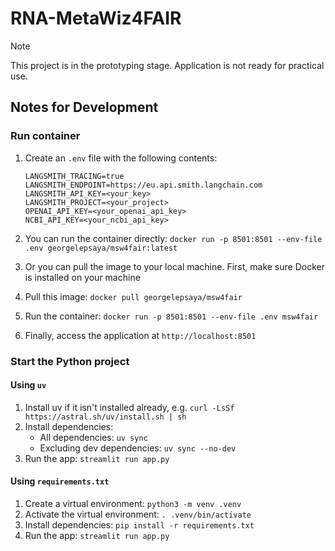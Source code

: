 # RNA-MetaWiz4FAIR

> [!NOTE]  
> This project is in the prototyping stage.
> Application is not ready for practical use.

## Notes for Development

### Run container

1. Create an `.env` file with the following contents:

    ```
    LANGSMITH_TRACING=true
    LANGSMITH_ENDPOINT=https://eu.api.smith.langchain.com
    LANGSMITH_API_KEY=<your_key>
    LANGSMITH_PROJECT=<your_project>
    OPENAI_API_KEY=<your_openai_api_key>
    NCBI_API_KEY=<your_ncbi_api_key>
    ```

2. You can run the container directly: `docker run -p 8501:8501 --env-file .env georgelepsaya/msw4fair:latest`
3. Or you can pull the image to your local machine. First, make sure Docker is installed on your machine
4. Pull this image: `docker pull georgelepsaya/msw4fair`
5. Run the container: `docker run -p 8501:8501 --env-file .env msw4fair`
6. Finally, access the application at `http://localhost:8501`

### Start the Python project

#### Using `uv`

1. Install uv if it isn't installed already, e.g. `curl -LsSf https://astral.sh/uv/install.sh | sh`
2. Install dependencies:
    - All dependencies: `uv sync`
    - Excluding dev dependencies: `uv sync --no-dev`
3. Run the app: `streamlit run app.py`

#### Using `requirements.txt`

1. Create a virtual environment: `python3 -m venv .venv`
2. Activate the virtual environment: `. .venv/bin/activate`
3. Install dependencies: `pip install -r requirements.txt`
4. Run the app: `streamlit run app.py`
